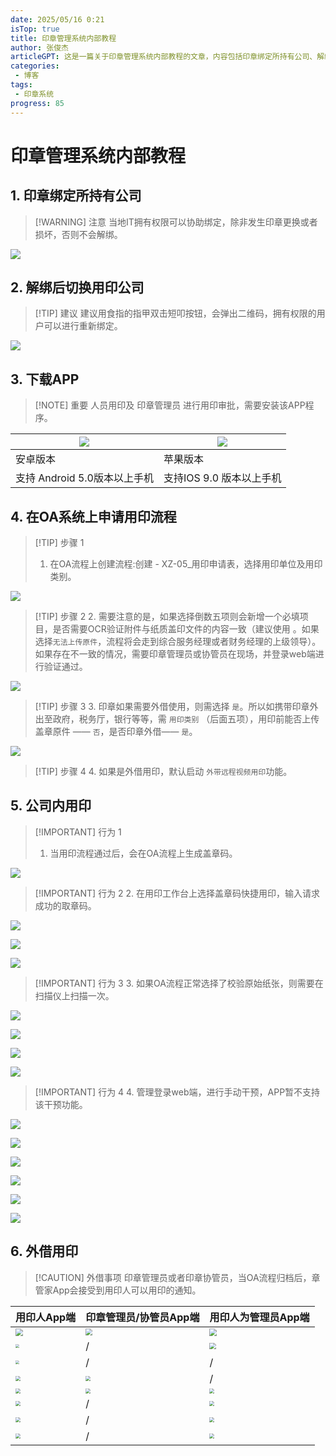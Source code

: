 ```yaml
---
date: 2025/05/16 0:21
isTop: true
title: 印章管理系统内部教程
author: 张俊杰
articleGPT: 这是一篇关于印章管理系统内部教程的文章，内容包括印章绑定所持有公司、解绑后切换用印公司、下载APP、在OA系统上申请用印流程、公司内用印等方面的详细教程。
categories:
 - 博客
tags:
 - 印章系统
progress: 85
---
```


# 印章管理系统内部教程

<ArticleGPT />

## 1. 印章绑定所持有公司

> [!WARNING] 注意
> 当地IT拥有权限可以协助绑定，除非发生印章更换或者损坏，否则不会解绑。

![](https://gitee.com/zhangjunjiee/article-images/raw/master/images/20250514212057176.png)

## 2. 解绑后切换用印公司

> [!TIP] 建议
> 建议用食指的指甲双击短叩按钮，会弹出二维码，拥有权限的用户可以进行重新绑定。

![](https://gitee.com/zhangjunjiee/article-images/raw/master/images/20250514212511545.png)

## 3. 下载APP

> [!NOTE] 重要
> 人员用印及 印章管理员 进行用印审批，需要安装该APP程序。

| ![](https://gitee.com/zhangjunjiee/article-images/raw/master/images/20250514212915669.png) | ![](https://gitee.com/zhangjunjiee/article-images/raw/master/images/image-20250514213110622.png) |
| ------------------------------------------------------------ | ------------------------------------------------------------ |
| 安卓版本                                                     | 苹果版本                                                     |
| 支持 Android 5.0版本以上手机                                 | 支持IOS 9.0 版本以上手机                                     |



## 4. 在OA系统上申请用印流程

> [!TIP] 步骤 1
> 1. 在OA流程上创建流程:创建 - XZ-05_用印申请表，选择用印单位及用印类别。

![](https://gitee.com/zhangjunjiee/article-images/raw/master/images/20250516000517396.png)

> [!TIP] 步骤 2
> 2. 需要注意的是，如果选择倒数五项则会新增一个必填项目，是否需要OCR验证附件与纸质盖印文件的内容一致（建议使用 。如果选择`无法上传原件`，流程将会走到综合服务经理或者财务经理的上级领导）。如果存在不一致的情况，需要印章管理员或协管员在现场，并登录web端进行验证通过。

![](https://gitee.com/zhangjunjiee/article-images/raw/master/images/20250514221315750.png)

> [!TIP] 步骤 3
> 3. 印章如果需要外借使用，则需选择 `是`。所以如携带印章外出至政府，税务厅，银行等等，需 `用印类别` （后面五项），用印前能否上传盖章原件 —— `否`，是否印章外借—— `是`。

![](https://gitee.com/zhangjunjiee/article-images/raw/master/images/20250514222234612.png)

> [!TIP] 步骤 4
> 4. 如果是外借用印，默认启动 `外带远程视频用印`功能。

## 5. 公司内用印

> [!IMPORTANT] 行为 1
> 1. 当用印流程通过后，会在OA流程上生成盖章码。

![](https://gitee.com/zhangjunjiee/article-images/raw/master/images/20250516000636443.png)

> [!IMPORTANT] 行为 2
> 2. 在用印工作台上选择盖章码快捷用印，输入请求成功的取章码。

![](https://gitee.com/zhangjunjiee/article-images/raw/master/images/20250516000807410.png)

![](https://gitee.com/zhangjunjiee/article-images/raw/master/images/20250516000945949.png)



![](https://gitee.com/zhangjunjiee/article-images/raw/master/images/20250514234423425.png)

> [!IMPORTANT] 行为 3
> 3. 如果OA流程正常选择了校验原始纸张，则需要在扫描仪上扫描一次。

![](https://gitee.com/zhangjunjiee/article-images/raw/master/images/20250514234351441.png)

![](https://gitee.com/zhangjunjiee/article-images/raw/master/images/20250514235333473.png)

![](https://gitee.com/zhangjunjiee/article-images/raw/master/images/image-20250514235504052.png)



![](https://gitee.com/zhangjunjiee/article-images/raw/master/images/20250514235738543.png)

> [!IMPORTANT] 行为 4
> 4. 管理登录web端，进行手动干预，APP暂不支持该干预功能。

![](https://gitee.com/zhangjunjiee/article-images/raw/master/images/20250514235926327.png)

![](https://gitee.com/zhangjunjiee/article-images/raw/master/images/20250515000047647.png)

![](https://gitee.com/zhangjunjiee/article-images/raw/master/images/20250516002649490.png)

![](https://gitee.com/zhangjunjiee/article-images/raw/master/images/20250516001145417.png)

![](https://gitee.com/zhangjunjiee/article-images/raw/master/images/20250516001544499.png)

![](https://gitee.com/zhangjunjiee/article-images/raw/master/images/20250515000909053.png)



## 6. 外借用印

> [!CAUTION] 外借事项
> 印章管理员或者印章协管员，当OA流程归档后，章管家App会接受到用印人可以用印的通知。

| 用印人App端                                                  | 印章管理员/协管员App端                                       | 用印人为管理员App端                                          |
| ------------------------------------------------------------ | ------------------------------------------------------------ | ------------------------------------------------------------ |
| <img src="https://gitee.com/zhangjunjiee/article-images/raw/master/images/20250515220926178.png" style="zoom:77%;" /> | <img src="https://gitee.com/zhangjunjiee/article-images/raw/master/images/20250515215530971.png" style="zoom:66%;" /> | <img src="https://gitee.com/zhangjunjiee/article-images/raw/master/images/20250515220926178.png" style="zoom:75%;" /> |
| <img src="https://gitee.com/zhangjunjiee/article-images/raw/master/images/20250515220155779.png" style="zoom:38%;" /> | /                                                            | <img src="https://gitee.com/zhangjunjiee/article-images/raw/master/images/20250515221509591.png" style="zoom:66%;" /> |
| <img src="https://gitee.com/zhangjunjiee/article-images/raw/master/images/image-20250515223030838.png" style="zoom:38%;" /> | /                                                            | /                                                            |
| <img src="https://gitee.com/zhangjunjiee/article-images/raw/master/images/20250515233841800.png" style="zoom:50%;" /> | <img src="https://gitee.com/zhangjunjiee/article-images/raw/master/images/20250515223739115.png" style="zoom:50%;" /> | /                                                            |
| <img src="https://gitee.com/zhangjunjiee/article-images/raw/master/images/20250515221828782.png" style="zoom:50%;" /> | <img src="https://gitee.com/zhangjunjiee/article-images/raw/master/images/20250515221828782.png" style="zoom:50%;" /> | <img src="https://gitee.com/zhangjunjiee/article-images/raw/master/images/20250515221828782.png" style="zoom:50%;" /> |
| <img src="https://gitee.com/zhangjunjiee/article-images/raw/master/images/20250515222122470.png" style="zoom:50%;" /> | /                                                            | <img src="https://gitee.com/zhangjunjiee/article-images/raw/master/images/20250515222122470.png" style="zoom:50%;" /> |
| <img src="https://gitee.com/zhangjunjiee/article-images/raw/master/images/20250515222346313.png" style="zoom:50%;" /> | /                                                            | <img src="https://gitee.com/zhangjunjiee/article-images/raw/master/images/20250515222346313.png" style="zoom:50%;" /> |
| <img src="https://gitee.com/zhangjunjiee/article-images/raw/master/images/20250516002439560.png" style="zoom:50%;" /> | /                                                            | <img src="https://gitee.com/zhangjunjiee/article-images/raw/master/images/20250516002439560.png" style="zoom:50%;" /> |





